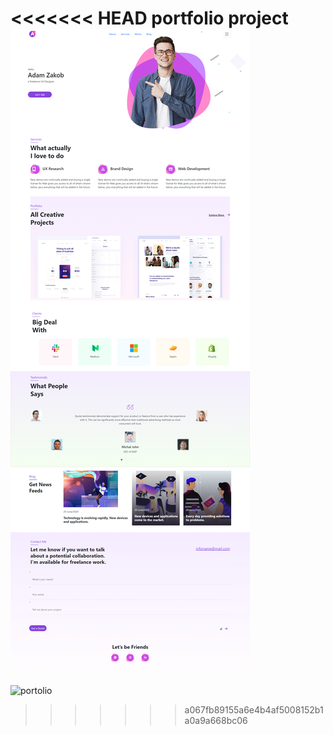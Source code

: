 <<<<<<< HEAD
portfolio project
![portfolio](./images/portfolio.png)
=======
![portolio]('./images/portfolio.png)
>>>>>>> a067fb89155a6e4b4af5008152b1a0a9a668bc06
